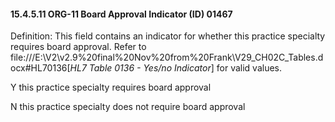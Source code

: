 #### 15.4.5.11 ORG-11 Board Approval Indicator (ID) 01467

Definition: This field contains an indicator for whether this practice specialty requires board approval. Refer to file:///E:\V2\v2.9%20final%20Nov%20from%20Frank\V29_CH02C_Tables.docx#HL70136[_HL7 Table 0136 - Yes/no Indicator_] for valid values.

Y this practice specialty requires board approval

N this practice specialty does not require board approval
